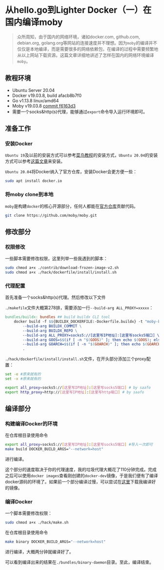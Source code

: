 # 从hello.go到Lighter Docker（一）在国内编译moby

>   众所周知，由于国内的网络环境，诸如docker.com, github.com, debian.org, golang.org等网站的连接速度并不理想。因为`moby`的编译并不仅仅是本地编译，而是需要很多的网络依赖包，在编译的过程中需要频繁地从以上网站下载资源。这篇文章详细地讲述了怎样在国内的网络环境编译`moby`。

## 教程环境

* Ubuntu Server 20.04
* Docker v19.03.8, build afacb8b7f0
* Go v1.13.8 linux/amd64
* Moby v19.03.8 [commit f6163d3](https://github.com/moby/moby/tree/f6163d3f7a10c5d01a92bc8b86e204d784b2f6d6)
* 需要一个socks&http(s)代理，能够通过`export`命令导入运行环境即可。

## 准备工作

### 安装Docker

`Ubuntu 19`及以前的安装方式可以参考[菜鸟教程](https://www.runoob.com/docker/ubuntu-docker-install.html)的安装方式，`Ubuntu 20.04`的安装方式可以参考[这篇文章](https://linuxconfig.org/how-to-install-docker-on-ubuntu-20-04-lts-focal-fossa)来安装。

`Ubuntu 20.04`将Docker纳入了官方仓库，安装Docker会更方便一些：

```bash
sudo apt install docker.io
```

### 将moby clone到本地

`moby`是构建`docker`的核心开源部分，任何人都能在[官方仓库](https://github.com/moby/moby)贡献代码。

```bash
git clone https://github.com/moby/moby.git
```

## 修改部分

### 权限修改

一些脚本需要修改权限，这里列举一些我遇到的脚本：

```bash
sudo chmod a+x ./contrib/download-frozen-image-v2.sh
sudo chmod a+x ./hack/dockerfile/install/install.sh
```

### 代理配置

首先准备一个socks&http(s)代理。然后修改以下文件

`./makefile`文件大概第278排，需要添加一行`--build-arg ALL_PROXY=xxxxx`：

```makefile
bundles/buildx: bundles ## build buildx CLI tool
	docker build -f $${BUILDX_DOCKERFILE:-Dockerfile.buildx} -t "moby-buildx:$${BUILDX_COMMIT:-latest}" \
		--build-arg BUILDX_COMMIT \
		--build-arg BUILDX_REPO \
		--build-arg ALL_PROXY=socks5://[这里写IP地址]:[这里写socks5端口] \  # by saafo
		--build-arg GOOS=$$(if [ -n "$(GOOS)" ]; then echo $(GOOS); else go env GOHOSTOS || uname | awk '{print tolower($$0)}' || true; fi) \
		--build-arg GOARCH=$$(if [ -n "$(GOARCH)" ]; then echo $(GOARCH); else go env GOHOSTARCH || true; fi) \
		.
```

`./hack/dockerfile/install/install.sh`文件，在开头部分添加三个proxy配置：

```bash
set -e #原来就有的
set -x #原来就有的

export all_proxy=socks5://[这里写IP地址]:[这里写socks5端口] # by saafo
export http_proxy=http://[这里写IP地址]:[这里写http端口] # by saafo
```

## 编译部分

### 构建编译Docker的环境

在仓库根目录使用命令

```bash
export all_proxy=socks5://[这里写IP地址]:[这里写socks5端口] #导入一次即可
make build DOCKER_BUILD_ARGS="--network=host"
```

进行编译。

这个部分的速度取决于你的代理速度，我的垃圾代理大概花了110分钟完成。完成之后可以使用`docker images`查看刚创建的`docker-dev`镜像，于是我们便有了编译docker源码的环境了。如果前一个部分编译过慢，可以尝试在[这里](https://hub.docker.com/repository/docker/saafo/docker-dev)下载我编译好的镜像。

### 编译Docker

一个脚本需要修改权限：

```bash
sudo chmod a+x ./hack/make.sh
```

在仓库根目录使用命令

```bash
make binary DOCKER_BUILD_ARGS="--network=host"
```

进行编译，大概两分钟就编译好了。

可以看到编译出来的结果在`./bundles/binary-daemon`目录。至此，编译结束。